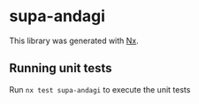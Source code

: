 # supa-andagi

This library was generated with [Nx](https://nx.dev).

## Running unit tests

Run `nx test supa-andagi` to execute the unit tests
